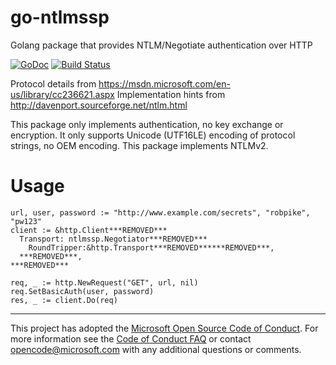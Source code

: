# go-ntlmssp
Golang package that provides NTLM/Negotiate authentication over HTTP

[![GoDoc](https://godoc.org/github.com/Azure/go-ntlmssp?status.svg)](https://godoc.org/github.com/Azure/go-ntlmssp) [![Build Status](https://travis-ci.org/Azure/go-ntlmssp.svg?branch=dev)](https://travis-ci.org/Azure/go-ntlmssp)

Protocol details from https://msdn.microsoft.com/en-us/library/cc236621.aspx
Implementation hints from http://davenport.sourceforge.net/ntlm.html

This package only implements authentication, no key exchange or encryption. It
only supports Unicode (UTF16LE) encoding of protocol strings, no OEM encoding.
This package implements NTLMv2.

# Usage

```
url, user, password := "http://www.example.com/secrets", "robpike", "pw123"
client := &http.Client***REMOVED***
  Transport: ntlmssp.Negotiator***REMOVED***
    RoundTripper:&http.Transport***REMOVED******REMOVED***,
  ***REMOVED***,
***REMOVED***

req, _ := http.NewRequest("GET", url, nil)
req.SetBasicAuth(user, password)
res, _ := client.Do(req)
```

-----
This project has adopted the [Microsoft Open Source Code of Conduct](https://opensource.microsoft.com/codeofconduct/). For more information see the [Code of Conduct FAQ](https://opensource.microsoft.com/codeofconduct/faq/) or contact [opencode@microsoft.com](mailto:opencode@microsoft.com) with any additional questions or comments.
